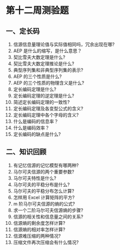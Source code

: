 # 第十二周测验题

## 一、定长码

1. 信源信息量理论值与实际值相同吗，冗余出现在哪?
2. AEP 是什么的缩写，是什么意思？
3. 契比雪夫大数定理是什么?
4. 契比雪夫大数定理推论是什么?
5. 典型序列集和非典型序列集的表示?
6. AEP 的三个性质是什么?
7. AEP 的三个性质的物理含义是什么?
8. 定长编码定理是什么?
9. 定长编码定理的逆定理是什么?
10. 简述定长编码定理的一致性?
11. 定长编码定理及各变型公式的含义?
12. 定长编码定理中各个字母的含义?
13. 什么是编码的信息率？
14. 什么是编码效率？
15. 定长编码的缺点是什么?

## 二、知识回顾

1. 有记忆信源的记忆模型有哪两种?
2. 马尔可夫信源的两个重要参数?
3. 马尔可夫特性是什么?
4. 马尔可夫的平稳分布是什么?
5. 马尔可夫的平稳分布怎么计算?
6. 怎样用 Excel 计算矩阵的平方?
7. m 阶马尔可夫信源的熵的公式?
8. 求一个二阶马尔可夫信源熵的步骤?
9. 信源的相关性和信息量之间的关系?
10. 信源熵的剩余度怎样计算?
11. 信源熵的相对率怎样计算?
12. 信源难压缩的两种情况?
13. 压缩文件再次压缩会有什么情况?
